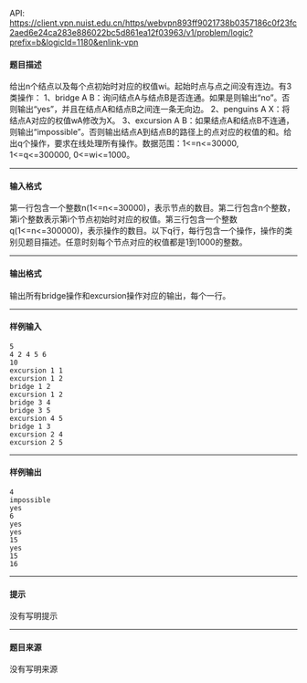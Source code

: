 API: https://client.vpn.nuist.edu.cn/https/webvpn893ff9021738b0357186c0f23fc2aed6e24ca283e886022bc5d861ea12f03963/v1/problem/logic?prefix=b&logicId=1180&enlink-vpn

#### 题目描述

给出n个结点以及每个点初始时对应的权值wi。起始时点与点之间没有连边。有3类操作： 1、bridge A B：询问结点A与结点B是否连通。如果是则输出“no”。否则输出“yes”，并且在结点A和结点B之间连一条无向边。 2、penguins A X：将结点A对应的权值wA修改为X。 3、excursion A B：如果结点A和结点B不连通，则输出“impossible”。否则输出结点A到结点B的路径上的点对应的权值的和。给出q个操作，要求在线处理所有操作。数据范围：1<=n<=30000, 1<=q<=300000, 0<=wi<=1000。

---

#### 输入格式

第一行包含一个整数n(1<=n<=30000)，表示节点的数目。第二行包含n个整数，第i个整数表示第i个节点初始时对应的权值。第三行包含一个整数q(1<=n<=300000)，表示操作的数目。以下q行，每行包含一个操作，操作的类别见题目描述。任意时刻每个节点对应的权值都是1到1000的整数。

---

#### 输出格式

输出所有bridge操作和excursion操作对应的输出，每个一行。

---

#### 样例输入
```
5
4 2 4 5 6
10
excursion 1 1
excursion 1 2
bridge 1 2
excursion 1 2
bridge 3 4
bridge 3 5
excursion 4 5
bridge 1 3
excursion 2 4
excursion 2 5
```

---

#### 样例输出
```
4
impossible
yes
6
yes
yes
15
yes
15
16
```

---

#### 提示

没有写明提示

---

#### 题目来源

没有写明来源